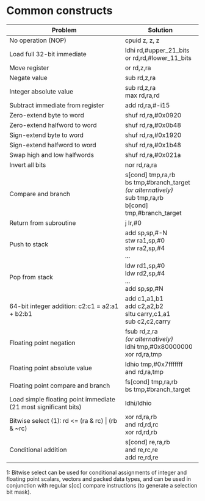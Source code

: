 # Common constructs

| Problem | Solution |
|---|---|
| No operation (NOP) | cpuid z, z, z |
| Load full 32-bit immediate | ldhi rd,#upper\_21\_bits<br>or rd,rd,#lower\_11\_bits |
| Move register | or rd,z,ra |
| Negate value | sub rd,z,ra |
| Integer absolute value | sub rd,z,ra<br>max rd,ra,rd |
| Subtract immediate from register | add rd,ra,#-i15 |
| Zero-extend byte to word | shuf rd,ra,#0x0920 |
| Zero-extend halfword to word | shuf rd,ra,#0x0b48 |
| Sign-extend byte to word | shuf rd,ra,#0x1920 |
| Sign-extend halfword to word | shuf rd,ra,#0x1b48 |
| Swap high and low halfwords | shuf rd,ra,#0x021a |
| Invert all bits | nor rd,ra,ra |
| Compare and branch | s[cond] tmp,ra,rb<br>bs tmp,#branch\_target<br>*(or alternatively)*<br>sub tmp,ra,rb<br>b[cond] tmp,#branch\_target |
| Return from subroutine | j lr,#0 |
| Push to stack | add sp,sp,#-N<br>stw ra1,sp,#0<br>stw ra2,sp,#4<br>... |
| Pop from stack | ldw rd1,sp,#0<br>ldw rd2,sp,#4<br>...<br>add sp,sp,#N |
| 64-bit integer addition: c2:c1 = a2:a1 + b2:b1 | add c1,a1,b1<br>add c2,a2,b2<br>sltu carry,c1,a1<br>sub c2,c2,carry |
| Floating point negation | fsub rd,z,ra<br>*(or alternatively)*<br>ldhi tmp,#0x80000000<br>xor rd,ra,tmp |
| Floating point absolute value | ldhio tmp,#0x7fffffff<br>and rd,ra,tmp |
| Floating point compare and branch | fs[cond] tmp,ra,rb<br>bs tmp,#branch\_target |
| Load simple floating point immediate (21 most significant bits) | ldhi/ldhio |
| Bitwise select (1): rd <= (ra & rc) \| (rb & ~rc) | xor rd,ra,rb<br>and rd,rd,rc<br>xor rd,rd,rb |
| Conditional addition | s[cond] re,ra,rb<br>and re,rc,re<br>add re,rd,re |

1: Bitwise select can be used for conditional assignments of integer and floating point scalars, vectors and packed data types, and can be used in conjunction with regular s[cc] compare instructions (to generate a selection bit mask).
